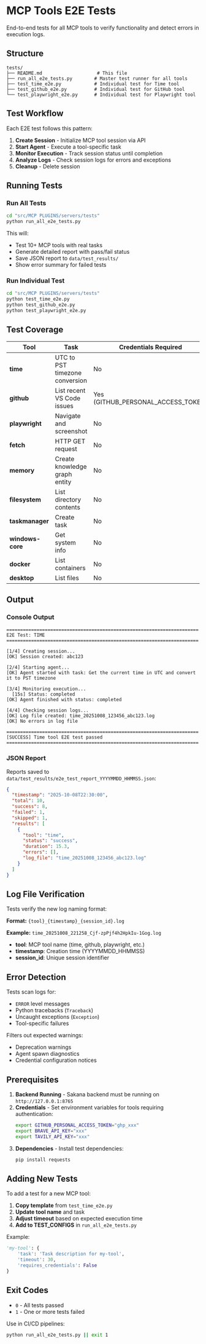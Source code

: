 # MCP Tools E2E Tests

End-to-end tests for all MCP tools to verify functionality and detect errors in execution logs.

## Structure

```
tests/
├── README.md                    # This file
├── run_all_e2e_tests.py        # Master test runner for all tools
├── test_time_e2e.py            # Individual test for Time tool
├── test_github_e2e.py          # Individual test for GitHub tool
└── test_playwright_e2e.py      # Individual test for Playwright tool
```

## Test Workflow

Each E2E test follows this pattern:

1. **Create Session** - Initialize MCP tool session via API
2. **Start Agent** - Execute a tool-specific task
3. **Monitor Execution** - Track session status until completion
4. **Analyze Logs** - Check session logs for errors and exceptions
5. **Cleanup** - Delete session

## Running Tests

### Run All Tests

```bash
cd "src/MCP PLUGINS/servers/tests"
python run_all_e2e_tests.py
```

This will:
- Test 10+ MCP tools with real tasks
- Generate detailed report with pass/fail status
- Save JSON report to `data/test_results/`
- Show error summary for failed tests

### Run Individual Test

```bash
cd "src/MCP PLUGINS/servers/tests"
python test_time_e2e.py
python test_github_e2e.py
python test_playwright_e2e.py
```

## Test Coverage

| Tool | Task | Credentials Required |
|------|------|---------------------|
| **time** | UTC to PST timezone conversion | No |
| **github** | List recent VS Code issues | Yes (GITHUB_PERSONAL_ACCESS_TOKEN) |
| **playwright** | Navigate and screenshot | No |
| **fetch** | HTTP GET request | No |
| **memory** | Create knowledge graph entity | No |
| **filesystem** | List directory contents | No |
| **taskmanager** | Create task | No |
| **windows-core** | Get system info | No |
| **docker** | List containers | No |
| **desktop** | List files | No |

## Output

### Console Output

```
======================================================================
E2E Test: TIME
======================================================================

[1/4] Creating session...
[OK] Session created: abc123

[2/4] Starting agent...
[OK] Agent started with task: Get the current time in UTC and convert it to PST timezone

[3/4] Monitoring execution...
  [15s] Status: completed
[OK] Agent finished with status: completed

[4/4] Checking session logs...
[OK] Log file created: time_20251008_123456_abc123.log
[OK] No errors in log file

======================================================================
[SUCCESS] Time tool E2E test passed
======================================================================
```

### JSON Report

Reports saved to `data/test_results/e2e_test_report_YYYYMMDD_HHMMSS.json`:

```json
{
  "timestamp": "2025-10-08T22:30:00",
  "total": 10,
  "success": 8,
  "failed": 1,
  "skipped": 1,
  "results": [
    {
      "tool": "time",
      "status": "success",
      "duration": 15.3,
      "errors": [],
      "log_file": "time_20251008_123456_abc123.log"
    }
  ]
}
```

## Log File Verification

Tests verify the new log naming format:

**Format:** `{tool}_{timestamp}_{session_id}.log`

**Example:** `time_20251008_221258_Cjf-zpPjf4h2HpkIu-1Gog.log`

- **tool**: MCP tool name (time, github, playwright, etc.)
- **timestamp**: Creation time (YYYYMMDD_HHMMSS)
- **session_id**: Unique session identifier

## Error Detection

Tests scan logs for:
- `ERROR` level messages
- Python tracebacks (`Traceback`)
- Uncaught exceptions (`Exception`)
- Tool-specific failures

Filters out expected warnings:
- Deprecation warnings
- Agent spawn diagnostics
- Credential configuration notices

## Prerequisites

1. **Backend Running** - Sakana backend must be running on `http://127.0.0.1:8765`
2. **Credentials** - Set environment variables for tools requiring authentication:
   ```bash
   export GITHUB_PERSONAL_ACCESS_TOKEN="ghp_xxx"
   export BRAVE_API_KEY="xxx"
   export TAVILY_API_KEY="xxx"
   ```
3. **Dependencies** - Install test dependencies:
   ```bash
   pip install requests
   ```

## Adding New Tests

To add a test for a new MCP tool:

1. **Copy template** from `test_time_e2e.py`
2. **Update tool name** and task
3. **Adjust timeout** based on expected execution time
4. **Add to TEST_CONFIGS** in `run_all_e2e_tests.py`

Example:

```python
'my-tool': {
    'task': 'Task description for my-tool',
    'timeout': 30,
    'requires_credentials': False
}
```

## Exit Codes

- `0` - All tests passed
- `1` - One or more tests failed

Use in CI/CD pipelines:

```bash
python run_all_e2e_tests.py || exit 1
```
